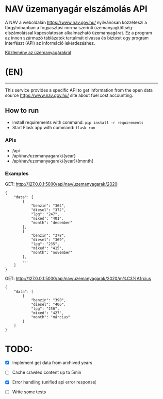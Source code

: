 # NAV üzemanyagár elszámolás API
A NAV a weboldalán https://www.nav.gov.hu/ nyilvánosan  közzéteszi a tárgyhónapban a fogyasztási norma szerinti üzemanyagköltség-elszámolással kapcsolatosan alkalmazható üzemanyagárat. Ez a program az innen származó táblázatok tartalmát olvassa és biztosít egy program interfészt (API) az információ lekérdezéshez.

[Közlemény az üzemanyagárakról](https://www.nav.gov.hu/nav/szolgaltatasok/uzemanyag/uzemanyagarak/uzemanyagar.html)

# (EN)
---
This service provides a specific API to get information from the open data source https://www.nav.gov.hu/ site about fuel cost accounting.

## How to run
- Install requirements with command: `pip install -r requirements`
- Start Flask app with command: `flask run`

### APIs
- /api
- /api/nav/uzemanyagarak/{year}
- /api/nav/uzemanyagarak/{year}/{month} 

### Examples
GET: http://127.0.0.1:5000/api/nav/uzemanyagarak/2020
```
{
    "data": [
        {
            "benzin": "364",
            "diesel": "372",
            "lpg": "247",
            "mixed": "401",
            "month": "december"
        },
        {
            "benzin": "378",
            "diesel": "369",
            "lpg": "235",
            "mixed": "415",
            "month": "november"
        },
        ...
    ]
}
```

GET: http://127.0.0.1:5000/api/nav/uzemanyagarak/2020/m%C3%A1rcius
```
{
    "data": [
        {
            "benzin": "390",
            "diesel": "406",
            "lpg": "256",
            "mixed": "427",
            "month": "március"
        }
    ]
}
```

# TODO:
- [X] Implement get data from archived years
- [ ] Cache crawled content up to 5min
- [X] Error handling (unified api error response)
- [ ] Write some tests



